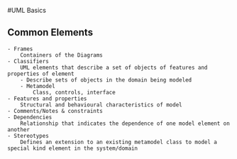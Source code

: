 #UML Basics
##  Common Elements
    - Frames
        Containers of the Diagrams
    - Classifiers
        UML elements that describe a set of objects of features and properties of element
        - Describe sets of objects in the domain being modeled
        - Metamodel
            Class, controls, interface
    - Features and properties
        Structural and behavioural characteristics of model
    - Comments/Notes & constraints
    - Dependencies
        Relationship that indicates the dependence of one model element on another
    - Stereotypes
        Defines an extension to an existing metamodel class to model a special kind element in the system/domain
